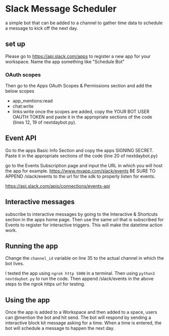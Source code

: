 # Slack Message Scheduler

a simple bot that can be added to a channel to gather time data to schedule a 
message to kick off the next day. 

## set up
Please go to https://api.slack.com/apps to register a new app for your workspace. 
Name the app something like "Schedule Bot"

### OAuth scopes
Then go to the Apps OAuth Scopes & Permissions section and add the below scopes
* app_mentions:read
* chat:write
* links:write
once the scopes are added, copy the YOUR BOT USER OAUTH TOKEN and paste it in the
appropriate sections of the code (lines 12, 19 of nextdaybot.py).

## Event API
Go to the apps Basic Info Section and copy the apps SIGNING SECRET. Paste it in the
appropriate sections of the code (line 20 of nextdaybot.py)

go to the Events Subscription page and input the URL in which you will host the app
for example. https://www.myapp.com/slack/events BE SURE TO APPEND /slack/events to the
url for the sdk to properly listen for events.

https://api.slack.com/apis/connections/events-api

## Interactive messages
subscribe to interactive messages by going to the Interactive & Shortcuts section in 
the apps home page. Then use the same url that is subscribed for Events to register 
for interactive triggers. This will make the datetime action work. 

## Running the app
Change the ```channel_id``` variable on line 35 to the actual channel in which the 
bot lives.

I tested the app using ```ngrok http 5000``` in a terminal. Then using 
```python3 nextdaybot.py``` to run the code. Then append /slack/events
in the above steps to the ngrok https url for testing. 

## Using the app
Once the app is added to a Workspace and then added to a space, users can @mention the 
bot and hit send. The bot will respond by sending a interactive block kit message asking for a time. When a time is entered, the bot will schedule a message to happen the next day.



